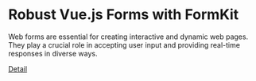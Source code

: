 # Robust Vue.js Forms with FormKit

Web forms are essential for creating interactive and dynamic web pages. They play a crucial role in accepting user input and providing real-time responses in diverse ways. 

[Detail](https://eduitfree.com/courses/robust-vue-js-forms-with-formkit)